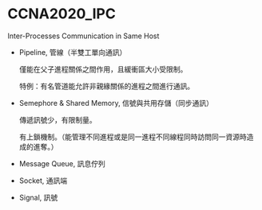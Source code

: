 # CCNA2020_IPC
Inter-Processes Communication in Same Host

* Pipeline, 管線（半雙工單向通訊）

  僅能在父子進程關係之間作用，且緩衝區大小受限制。
  
  特例：有名管道能允許非親緣關係的進程之間進行通訊。

* Semephore & Shared Memory, 信號與共用存儲（同步通訊）

  傳遞訊號少，有限制量。
  
  有上鎖機制。（能管理不同進程或是同一進程不同線程同時訪問同一資源時造成的進奪。）
  
* Message Queue, 訊息佇列

* Socket, 通訊端

* Signal, 訊號
